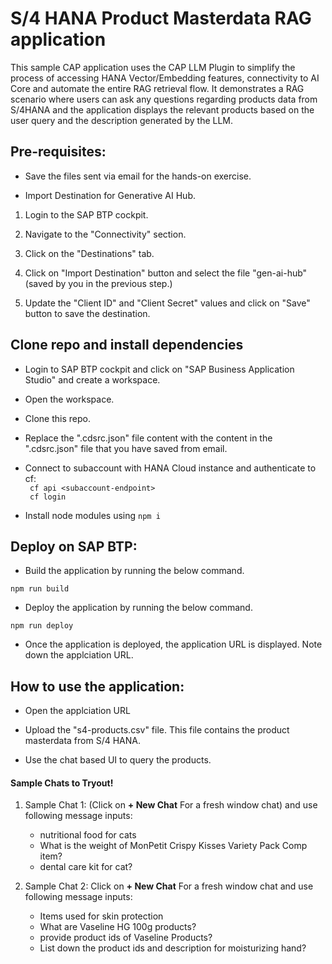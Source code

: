 #  S/4 HANA Product Masterdata RAG application

This sample CAP application uses the CAP LLM Plugin to simplify the process of accessing HANA Vector/Embedding features, connectivity to AI Core and automate the entire RAG retrieval flow. It demonstrates a RAG scenario where users can ask any questions regarding products data from S/4HANA and the application displays the relevant products based on the user query and the description generated by the LLM.

## Pre-requisites:

- Save the files sent via email for the hands-on exercise.

- Import Destination for Generative AI Hub.

1. Login to the SAP BTP cockpit.

2. Navigate to the "Connectivity" section.

3. Click on the "Destinations" tab.

4. Click on "Import Destination" button and select the file "gen-ai-hub" (saved by you in the previous step.)

5. Update the "Client ID" and "Client Secret" values and click on "Save" button to save the destination.


## Clone repo and install dependencies

- Login to SAP BTP cockpit and click on "SAP Business Application Studio" and create a workspace.
- Open the workspace.
- Clone this repo.
- Replace the ".cdsrc.json" file content with the content in the ".cdsrc.json" file that you have saved from email.
- Connect to subaccount with HANA Cloud instance and authenticate to cf:      
` cf api <subaccount-endpoint>`    
` cf login`   

- Install node modules using `npm i`

## Deploy on SAP BTP:

- Build the application by running the below command.
```
npm run build
```

- Deploy the application by running the below command.
```
npm run deploy
```

- Once the application is deployed, the application URL is displayed. Note down the applciation URL.
## How to use the application:

- Open the applciation URL

- Upload the "s4-products.csv" file. This file contains the product masterdata from S/4 HANA.

- Use the chat based UI to query the products.

#### Sample Chats to Tryout!

1. Sample Chat 1: (Click on **+ New Chat** For a fresh window chat) and use following message inputs:            
    - nutritional food for cats
    - What is the weight of MonPetit Crispy Kisses Variety Pack Comp item?
    - dental care kit for cat?
 
2. Sample Chat 2: Click on **+ New Chat** For a fresh window chat and use following message inputs:    
    - Items used for skin protection
    - What are Vaseline HG 100g products?
    - provide product ids of Vaseline Products?
    - List down the product ids and description for moisturizing hand?
